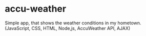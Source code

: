 # accu-weather
Simple app, that shows the weather conditions in my hometown. (JavaScript, CSS, HTML, Node,js, AccuWeather API, AJAX)
